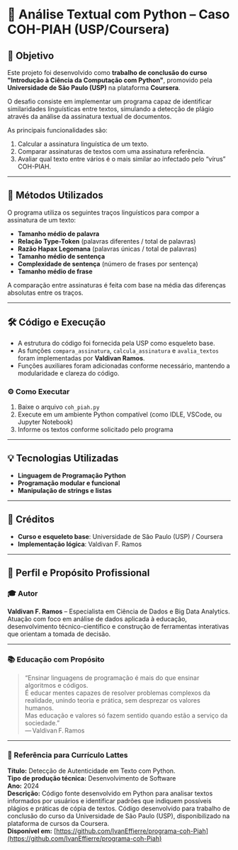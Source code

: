 # 🧬 Análise Textual com Python – Caso COH-PIAH (USP/Coursera)

## 🎯 Objetivo  
Este projeto foi desenvolvido como **trabalho de conclusão do curso "Introdução à Ciência da Computação com Python"**, promovido pela **Universidade de São Paulo (USP)** na plataforma **Coursera**.

O desafio consiste em implementar um programa capaz de identificar similaridades linguísticas entre textos, simulando a detecção de plágio através da análise da assinatura textual de documentos.

As principais funcionalidades são:

1. Calcular a assinatura linguística de um texto.  
2. Comparar assinaturas de textos com uma assinatura referência.  
3. Avaliar qual texto entre vários é o mais similar ao infectado pelo “vírus” COH-PIAH.

---

## 🧪 Métodos Utilizados  
O programa utiliza os seguintes traços linguísticos para compor a assinatura de um texto:

- **Tamanho médio de palavra**  
- **Relação Type-Token** (palavras diferentes / total de palavras)  
- **Razão Hapax Legomana** (palavras únicas / total de palavras)  
- **Tamanho médio de sentença**  
- **Complexidade de sentença** (número de frases por sentença)  
- **Tamanho médio de frase**

A comparação entre assinaturas é feita com base na média das diferenças absolutas entre os traços.

---

## 🛠️ Código e Execução  
- A estrutura do código foi fornecida pela USP como esqueleto base.  
- As funções `compara_assinatura`, `calcula_assinatura` e `avalia_textos` foram implementadas por **Valdivan Ramos**.  
- Funções auxiliares foram adicionadas conforme necessário, mantendo a modularidade e clareza do código.

### ⚙️ Como Executar  
1. Baixe o arquivo `coh_piah.py`  
2. Execute em um ambiente Python compatível (como IDLE, VSCode, ou Jupyter Notebook)  
3. Informe os textos conforme solicitado pelo programa

---

## 💡 Tecnologias Utilizadas  
- **Linguagem de Programação Python**  
- **Programação modular e funcional**  
- **Manipulação de strings e listas**

---

## 📜 Créditos  
- **Curso e esqueleto base**: Universidade de São Paulo (USP) / Coursera  
- **Implementação lógica**: Valdivan F. Ramos

---

## 🧩 Perfil e Propósito Profissional

### 🎓 Autor  
**Valdivan F. Ramos** – Especialista em Ciência de Dados e Big Data Analytics. Atuação com foco em análise de dados aplicada à educação, desenvolvimento técnico-científico e construção de ferramentas interativas que orientam a tomada de decisão.

---

### 📚 Educação com Propósito  
> “Ensinar linguagens de programação é mais do que ensinar algoritmos e códigos.  
> É educar mentes capazes de resolver problemas complexos da realidade, unindo teoria e prática, sem desprezar os valores humanos.  
> Mas educação e valores só fazem sentido quando estão a serviço da sociedade.”  
> — Valdivan F. Ramos

---

### 📄 Referência para Currículo Lattes  
**Título:** Detecção de Autenticidade em Texto com Python.  
**Tipo de produção técnica:** Desenvolvimento de Software  
**Ano:** 2024  
**Descrição:** Código fonte desenvolvido em Python para analisar textos informados por usuários e identificar padrões que indiquem possíveis plágios e práticas de cópia de textos. Código desenvolvido para trabalho de conclusão do curso da Universidade de São Paulo (USP), disponibilizado na plataforma de cursos da Coursera.  
**Disponível em:** [https://github.com/IvanEffierre/programa-coh-Piah](https://github.com/IvanEffierre/programa-coh-Piah)
